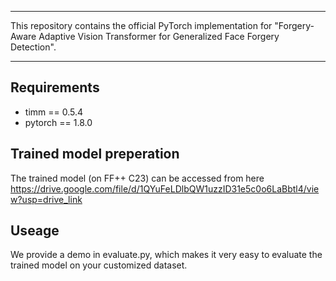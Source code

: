 


------
This repository contains the official PyTorch implementation for "Forgery-Aware Adaptive Vision Transformer for Generalized Face Forgery Detection".

------

## Requirements
- timm == 0.5.4
- pytorch == 1.8.0

## Trained model preperation
The trained model (on FF++ C23) can be accessed from here https://drive.google.com/file/d/1QYuFeLDlbQW1uzzID31e5c0o6LaBbtl4/view?usp=drive_link

## Useage
We provide a demo in evaluate.py, which makes it very easy to evaluate the trained model on your customized dataset.
